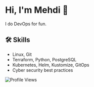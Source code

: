 <link rel="stylesheet" href="https://cdnjs.cloudflare.com/ajax/libs/font-awesome/6.0.0-beta3/css/all.min.css">

# Hi, I'm Mehdi 👋

I do DevOps for fun.

## 🛠 Skills

- Linux, Git
- Terraform, Python, PostgreSQL
- Kubernetes, Helm, Kustomize, GitOps
- Cyber security best practices

![Profile Views](https://komarev.com/ghpvc/?username=memor24&color=blue)
